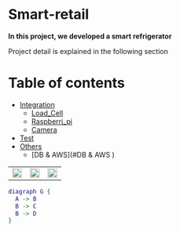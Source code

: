 Smart-retail
============

**In this project, we developed a smart refrigerator**



Project detail is explained in the following section


Table of contents
==================

<!--ts-->
* [Integration](#Integration)
    * [Load_Cell](#Load_Cell)
    * [Raspberri_pi](#Raspberri_pi)
    * [Camera](#Camera)
* [Test](#Test)
* [Others](#Others)
    * [DB & AWS](#DB & AWS )
   
<!--te-->





<table border="0">
   <tr>
      <td>
      <img src="./Source/Data_collection/08181_product_w_1_1.png" width="100%" />
      </td>
      <td>
      <img src="./Source/Data_collection/08181_product_w_2_1.png" width="100%" />
      </td>
      <td>
      <img src="./Source//Data_collection/08181_product_w_2_3.png" width="100%" />
      </td>
   </tr>
   </table>



```dot {engine="circo"}
diagraph G {
  A -> B
  B -> C
  B -> D
}
```

